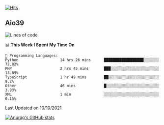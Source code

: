 [![Hits](https://hits.seeyoufarm.com/api/count/incr/badge.svg?url=https%3A%2F%2Fgithub.com%2Faio39&count_bg=%2339C5BB&title_bg=%23555555&icon=&icon_color=%23E7E7E7&title=hits&edge_flat=false)](https://hits.seeyoufarm.com)

## Aio39

<!--START_SECTION:waka-->
![Lines of code](https://img.shields.io/badge/From%20Hello%20World%20I%27ve%20Written-782215%20lines%20of%20code-blue)

📊 **This Week I Spent My Time On** 

```text
💬 Programming Languages: 
Python                   14 hrs 26 mins      ██████████████████░░░░░░░   72.82% 
PHP                      2 hrs 45 mins       ███░░░░░░░░░░░░░░░░░░░░░░   13.89% 
TypeScript               1 hr 49 mins        ██░░░░░░░░░░░░░░░░░░░░░░░   9.2% 
Other                    46 mins             █░░░░░░░░░░░░░░░░░░░░░░░░   3.93% 
XML                      1 min               ░░░░░░░░░░░░░░░░░░░░░░░░░   0.15%

```


 Last Updated on 10/10/2021
<!--END_SECTION:waka-->
[![Anurag's GitHub stats](https://github-readme-stats.vercel.app/api?username=aio39)](https://github.com/anuraghazra/github-readme-stats)

<!--
**aio39/aio39** is a ✨ _special_ ✨ repository because its `README.md` (this file) appears on your GitHub profile.

Here are some ideas to get you started:

- 🔭 I’m currently working on ...
- 🌱 I’m currently learning ...
- 👯 I’m looking to collaborate on ...
- 🤔 I’m looking for help with ...
- 💬 Ask me about ...
- 📫 How to reach me: ...
- 😄 Pronouns: ...
- ⚡ Fun fact: ...
-->
